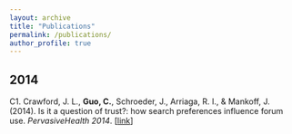 ```yaml
---
layout: archive
title: "Publications"
permalink: /publications/
author_profile: true
---
```


## 2014
C1. Crawford, J. L., **Guo, C.**, Schroeder, J., Arriaga, R. I., & Mankoff, J. (2014). Is it a question of trust?: how search preferences influence forum use. *PervasiveHealth 2014*. [<a class= 'btn btn-default btn-xs' href='https://dl.acm.org/citation.cfm?id=2686910'><u>link</u></a>]
